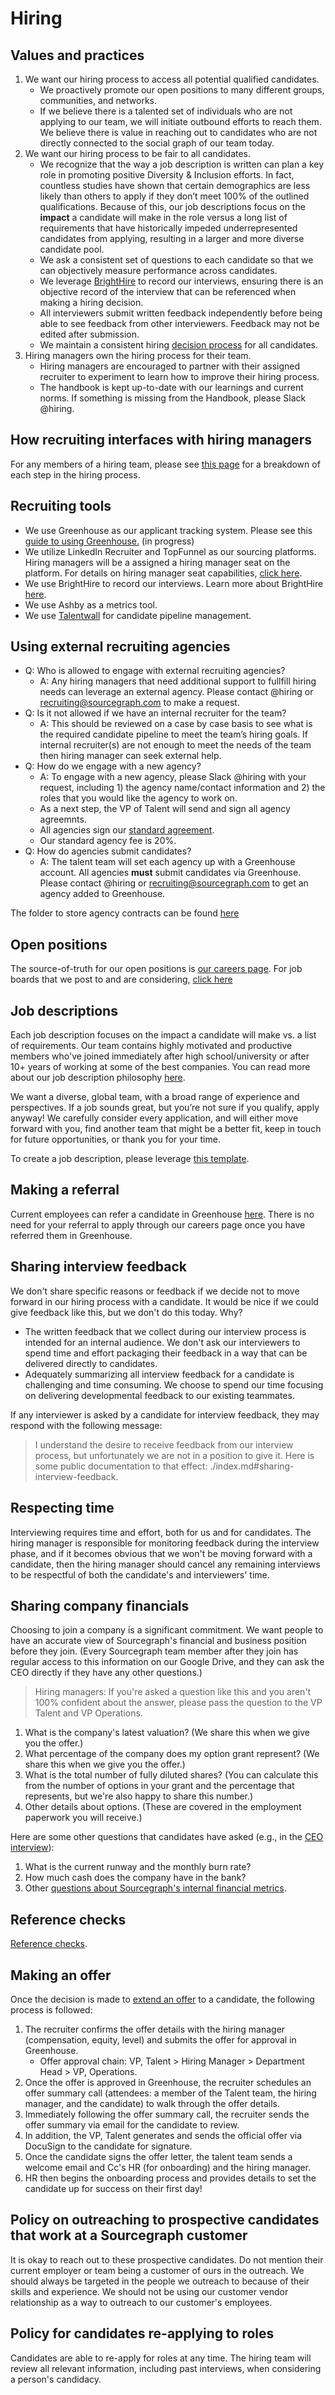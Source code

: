 # Hiring

## Values and practices

1. We want our hiring process to access all potential qualified candidates.
   - We proactively promote our open positions to many different groups, communities, and networks.
   - If we believe there is a talented set of individuals who are not applying to our team, we will initiate outbound efforts to reach them. We believe there is value in reaching out to candidates who are not directly connected to the social graph of our team today.
1. We want our hiring process to be fair to all candidates.
   - We recognize that the way a job description is written can plan a key role in promoting positive Diversity & Inclusion efforts. In fact, countless studies have shown that certain demographics are less likely than others to apply if they don’t meet 100% of the outlined qualifications. Because of this, our job descriptions focus on the **impact** a candidate will make in the role versus a long list of requirements that have historically impeded underrepresented candidates from applying, resulting in a larger and more diverse candidate pool.
   - We ask a consistent set of questions to each candidate so that we can objectively measure performance across candidates.
   - We leverage [BrightHire](../tools/guide_to_using_brighthire.md) to record our interviews, ensuring there is an objective record of the interview that can be referenced when making a hiring decision.
   - All interviewers submit written feedback independently before being able to see feedback from other interviewers. Feedback may not be edited after submission.
   - We maintain a consistent hiring [decision process](#decision-making-process) for all candidates.
1. Hiring managers own the hiring process for their team.
   - Hiring managers are encouraged to partner with their assigned recruiter to experiment to learn how to improve their hiring process.
   - The handbook is kept up-to-date with our learnings and current norms. If something is missing from the Handbook, please Slack @hiring.

## How recruiting interfaces with hiring managers

For any members of a hiring team, please see [this page](../index.md#the-talent-team) for a breakdown of each step in the hiring process.

## Recruiting tools

- We use Greenhouse as our applicant tracking system. Please see this [guide to using Greenhouse.](../tools/guide_to_using_greenhouse.md) (in progress)
- We utilize LinkedIn Recruiter and TopFunnel as our sourcing platforms. Hiring managers will be a assigned a hiring manager seat on the platform. For details on hiring manager seat capabilities, [click here](linkedin.md).
- We use BrightHire to record our interviews. Learn more about BrightHire [here](../tools/guide_to_using_brighthire.md).
- We use Ashby as a metrics tool.
- We use [Talentwall](../tools/guide_to_using_talentwall.md) for candidate pipeline management.

## Using external recruiting agencies

- Q: Who is allowed to engage with external recruiting agencies?
  - A: Any hiring managers that need additional support to fullfill hiring needs can leverage an external agency. Please contact @hiring or recruiting@sourcegraph.com to make a request.
- Q: Is it not allowed if we have an internal recruiter for the team?
  - A: This should be reviewed on a case by case basis to see what is the required candidate pipeline to meet the team’s hiring goals. If internal recruiter(s) are not enough to meet the needs of the team then hiring manager can seek external help.
- Q: How do we engage with a new agency?
  - A: To engage with a new agency, please Slack @hiring with your request, including 1) the agency name/contact information and 2) the roles that you would like the agency to work on.
  - As a next step, the VP of Talent will send and sign all agency agreemnts.
  - All agencies sign our [standard agreement](https://docs.google.com/document/d/1IU_eWoZxEGQS8RRcjuUPfVD-byWScn5bsZE3e3oFZQ0/edit).
  - Our standard agency fee is 20%.
- Q: How do agencies submit candidates?
  - A: The talent team will set each agency up with a Greenhouse account. All agencies **must** submit candidates via Greenhouse. Please contact @hiring or recruiting@sourcegraph.com to get an agency added to Greenhouse.

The folder to store agency contracts can be found [here](https://drive.google.com/drive/u/0/folders/1aEtbTvcQF7hfd3mHH0JMgBhlFLYL4piq)

## Open positions

The source-of-truth for our open positions is [our careers page](https://boards.greenhouse.io/sourcegraph91). For job boards that we post to and are considering, [click here](job_boards.md)

## Job descriptions

Each job description focuses on the impact a candidate will make vs. a list of requirements. Our team contains highly motivated and productive members who've joined immediately after high school/university or after 10+ years of working at some of the best companies. You can read more about our job description philosophy [here](interview_process.md#creating-a-job-description).

We want a diverse, global team, with a broad range of experience and perspectives. If a job sounds great, but you’re not sure if you qualify, apply anyway! We carefully consider every application, and will either move forward with you, find another team that might be a better fit, keep in touch for future opportunities, or thank you for your time.

To create a job description, please leverage [this template](https://docs.google.com/document/d/1rJAYyARbegvvH_e-VTrHoFhU9cDG5WfHov3L12NeCO8/edit#).

## Making a referral

Current employees can refer a candidate in Greenhouse [here](https://tracking.cirrusinsight.com/5ae92f4c-b2ab-4851-852d-32a879d5bc4b/player-vimeo-com-video-163888438). There is no need for your referral to apply through our careers page once you have referred them in Greenhouse.

## Sharing interview feedback

We don't share specific reasons or feedback if we decide not to move forward in our hiring process with a candidate. It would be nice if we could give feedback like this, but we don't do this today. Why?

- The written feedback that we collect during our interview process is intended for an internal audience. We don't ask our interviewers to spend time and effort packaging their feedback in a way that can be delivered directly to candidates.
- Adequately summarizing all interview feedback for a candidate is challenging and time consuming. We choose to spend our time focusing on delivering developmental feedback to our existing teammates.

If any interviewer is asked by a candidate for interview feedback, they may respond with the following message:

> I understand the desire to receive feedback from our interview process, but unfortunately we are not in a position to give it. Here is some public documentation to that effect: ./index.md#sharing-interview-feedback.

## Respecting time

Interviewing requires time and effort, both for us and for candidates. The hiring manager is responsible for monitoring feedback during the interview phase, and if it becomes obvious that we won't be moving forward with a candidate, then the hiring manager should cancel any remaining interviews to be respectful of both the candidate's and interviewers' time.

## Sharing company financials

Choosing to join a company is a significant commitment. We want people to have an accurate view of Sourcegraph's financial and business position before they join. (Every Sourcegraph team member after they join has regular access to this information on our Google Drive, and they can ask the CEO directly if they have any other questions.)

> Hiring managers: If you're asked a question like this and you aren't 100% confident about the answer, please pass the question to the VP Talent and VP Operations.

1. What is the company's latest valuation? (We share this when we give you the offer.)
1. What percentage of the company does my option grant represent? (We share this when we give you the offer.)
1. What is the total number of fully diluted shares? (You can calculate this from the number of options in your grant and the percentage that represents, but we're also happy to share this number.)
1. Other details about options. (These are covered in the employment paperwork you will receive.)

Here are some other questions that candidates have asked (e.g., in the [CEO interview](../../../team/ceo/index.md#interviews-with-me)):

1. What is the current runway and the monthly burn rate?
1. How much cash does the company have in the bank?
1. Other [questions about Sourcegraph's internal financial metrics](../../team/ceo/index.md#questions-about-sourcegraph).

## Reference checks

[Reference checks](reference_check_questions.md).

## Making an offer

Once the decision is made to [extend an offer](interview_process.md#outcome) to a candidate, the following process is followed:

1. The recruiter confirms the offer details with the hiring manager (compensation, equity, level) and submits the offer for approval in Greenhouse.
   - Offer approval chain: VP, Talent > Hiring Manager > Department Head > VP, Operations.
2. Once the offer is approved in Greenhouse, the recruiter schedules an offer summary call (attendees: a member of the Talent team, the hiring manager, and the candidate) to walk through the offer details.
3. Immediately following the offer summary call, the recruiter sends the offer summary via email for the candidate to review.
4. In addition, the VP, Talent generates and sends the official offer via DocuSign to the candidate for signature.
5. Once the candidate signs the offer letter, the talent team sends a welcome email and Cc's HR (for onboarding) and the hiring manager.
6. HR then begins the onboarding process and provides details to set the candidate up for success on their first day!

## Policy on outreaching to prospective candidates that work at a Sourcegraph customer

It is okay to reach out to these prospective candidates. Do not mention their current employer or team being a customer of ours in the outreach. We should always be targeted in the people we outreach to because of their skills and experience. We should not be using our customer vendor relationship as a way to outreach to our customer's employees.

## Policy for candidates re-applying to roles

Candidates are able to re-apply for roles at any time. The hiring team will review all relevant information, including past interviews, when considering a person's candidacy.
